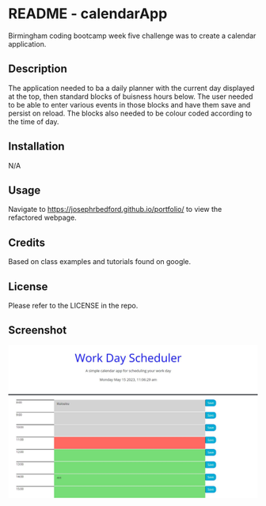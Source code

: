 # README - calendarApp

Birmingham coding bootcamp week five challenge was to create a calendar application.

## Description

The application needed to ba a daily planner with the current day displayed at the top, then standard blocks of buisness hours below. The user needed to be able to enter various events in those blocks and have them save and persist on reload. The blocks also needed to be colour coded according to the time of day.

## Installation

N/A

## Usage

Navigate to https://josephrbedford.github.io/portfolio/ to view the refactored webpage.

## Credits

Based on class examples and tutorials found on google.

## License

Please refer to the LICENSE in the repo.

## Screenshot

![Screenshot](/assets/screenshot.jpg)